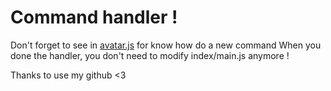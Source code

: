 Command handler !
=================

Don't forget to see in [avatar.js](https://github.com/Greensky-gs/command-handler/tree/main/fun/commands/avatar.js) for know how do a new command
When you done the handler, you don't need to modify index/main.js anymore !

Thanks to use my github <3
